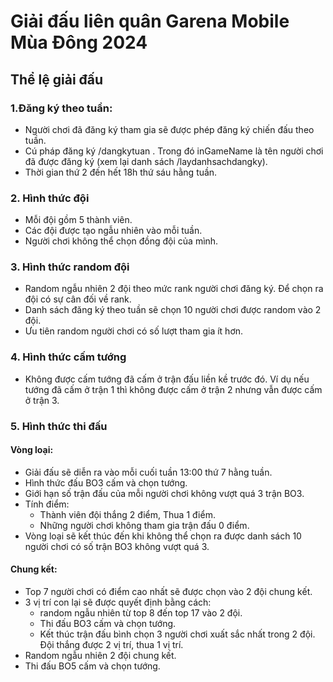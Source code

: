 # Giải đấu liên quân Garena Mobile Mùa Đông 2024

## Thể lệ giải đấu

### 1.Đăng ký theo tuần:
- Người chơi đã đăng ký tham gia sẽ được phép đăng ký chiến đấu theo tuần.
- Cú pháp đăng ký /dangkytuan <inGameName>. Trong đó inGameName là tên người chơi đã được đăng ký (xem lại danh sách /laydanhsachdangky).
- Thời gian thứ 2 đến hết 18h thứ sáu hằng tuần.
### 2. Hình thức đội
- Mỗi đội gồm 5 thành viên.
- Các đội được tạo ngẫu nhiên vào mỗi tuần.
- Người chơi không thể chọn đồng đội của mình.
### 3. Hình thức random đội
- Random ngẫu nhiên 2 đội theo mức rank người chơi đăng ký. Để chọn ra đội có sự cân đối về rank.
- Danh sách đăng ký theo tuần sẽ chọn 10 người chơi được random vào 2 đội.
- Ưu tiên random người chơi có số lượt tham gia ít hơn.
### 4. Hình thức cấm tướng
- Không được cấm tướng đã cấm ở trận đấu liền kề trước đó. Ví dụ nếu tướng đã cấm ở trận 1 thì không được cấm ở trận 2 nhưng vẫn được cấm ở trận 3.
### 5. Hình thức thi đấu
#### Vòng loại:
- Giải đấu sẽ diễn ra vào mỗi cuối tuần 13:00 thứ 7 hằng tuần.
- Hình thức đấu BO3 cấm và chọn tướng.
- Giới hạn số trận đấu của mỗi người chơi không vượt quá 3 trận BO3.
- Tính điểm:
  - Thành viên đội thắng 2 điểm, Thua 1 điểm.
  - Những người chơi không tham gia trận đấu 0 điểm.
- Vòng loại sẽ kết thúc đến khi không thể chọn ra được danh sách 10 người chơi có số trận BO3 không vượt quá 3.
#### Chung kết:
  - Top 7 người chơi có điểm cao nhất sẽ được chọn vào 2 đội chung kết.
  - 3 vị trí con lại sẽ được quyết định bằng cách:
    - random ngẫu nhiên từ top 8 đến top 17 vào 2 đội.
    - Thi đấu BO3 cấm và chọn tướng.
    - Kết thúc trận đấu bình chọn 3 người chơi xuất sắc nhất trong 2 đội. Đội thắng được 2 vị trí, thua 1 vị trí.
  - Random ngẫu nhiên 2 đội chung kết.
  - Thi đấu BO5 cấm và chọn tướng.
